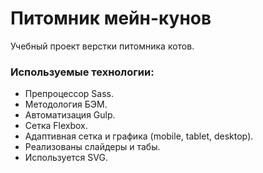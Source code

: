 # Питомник мейн-кунов

Учебный проект верстки питомника котов.

### Используемые технологии:

- Препроцессор Sass.
- Методология БЭМ.
- Автоматизация Gulp.
- Сетка Flexbox.
- Адаптивная сетка и графика (mobile, tablet, desktop).
- Реализованы слайдеры и табы.
- Используется SVG.